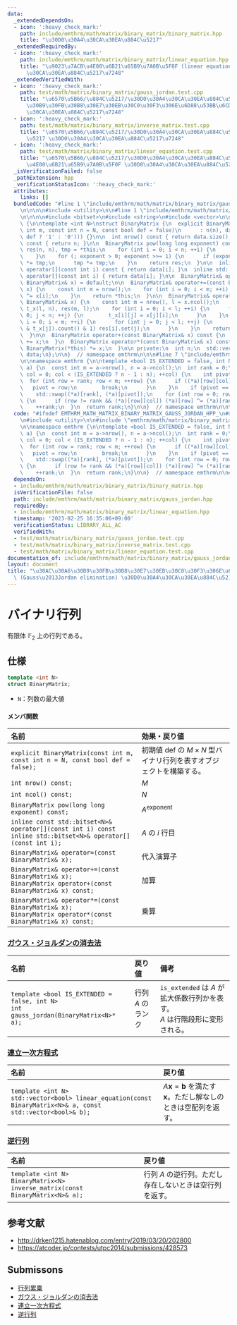 ```yaml
---
data:
  _extendedDependsOn:
  - icon: ':heavy_check_mark:'
    path: include/emthrm/math/matrix/binary_matrix/binary_matrix.hpp
    title: "\u30D0\u30A4\u30CA\u30EA\u884C\u5217"
  _extendedRequiredBy:
  - icon: ':heavy_check_mark:'
    path: include/emthrm/math/matrix/binary_matrix/linear_equation.hpp
    title: "\u9023\u7ACB\u4E00\u6B21\u65B9\u7A0B\u5F0F (linear equation) \u30D0\u30A4\
      \u30CA\u30EA\u884C\u5217\u7248"
  _extendedVerifiedWith:
  - icon: ':heavy_check_mark:'
    path: test/math/matrix/binary_matrix/gauss_jordan.test.cpp
    title: "\u6570\u5B66/\u884C\u5217/\u30D0\u30A4\u30CA\u30EA\u884C\u5217/\u30AC\u30A6\
      \u30B9\u30FB\u30B8\u30E7\u30EB\u30C0\u30F3\u306E\u6D88\u53BB\u6CD5 \u30D0\u30A4\
      \u30CA\u30EA\u884C\u5217\u7248"
  - icon: ':heavy_check_mark:'
    path: test/math/matrix/binary_matrix/inverse_matrix.test.cpp
    title: "\u6570\u5B66/\u884C\u5217/\u30D0\u30A4\u30CA\u30EA\u884C\u5217/\u9006\u884C\
      \u5217 \u30D0\u30A4\u30CA\u30EA\u884C\u5217\u7248"
  - icon: ':heavy_check_mark:'
    path: test/math/matrix/binary_matrix/linear_equation.test.cpp
    title: "\u6570\u5B66/\u884C\u5217/\u30D0\u30A4\u30CA\u30EA\u884C\u5217/\u9023\u7ACB\
      \u4E00\u6B21\u65B9\u7A0B\u5F0F \u30D0\u30A4\u30CA\u30EA\u884C\u5217\u7248"
  _isVerificationFailed: false
  _pathExtension: hpp
  _verificationStatusIcon: ':heavy_check_mark:'
  attributes:
    links: []
  bundledCode: "#line 1 \"include/emthrm/math/matrix/binary_matrix/gauss_jordan.hpp\"\
    \n\n\n\n#include <utility>\n\n#line 1 \"include/emthrm/math/matrix/binary_matrix/binary_matrix.hpp\"\
    \n\n\n\n#include <bitset>\n#include <string>\n#include <vector>\n\nnamespace emthrm\
    \ {\n\ntemplate <int N>\nstruct BinaryMatrix {\n  explicit BinaryMatrix(const\
    \ int m, const int n = N, const bool def = false)\n      : n(n), data(m, std::bitset<N>(std::string(n,\
    \ def ? '1' : '0'))) {}\n\n  int nrow() const { return data.size(); }\n  int ncol()\
    \ const { return n; }\n\n  BinaryMatrix pow(long long exponent) const {\n    BinaryMatrix\
    \ res(n, n), tmp = *this;\n    for (int i = 0; i < n; ++i) {\n      res[i].set(i);\n\
    \    }\n    for (; exponent > 0; exponent >>= 1) {\n      if (exponent & 1) res\
    \ *= tmp;\n      tmp *= tmp;\n    }\n    return res;\n  }\n\n  inline const std::bitset<N>&\
    \ operator[](const int i) const { return data[i]; }\n  inline std::bitset<N>&\
    \ operator[](const int i) { return data[i]; }\n\n  BinaryMatrix& operator=(const\
    \ BinaryMatrix& x) = default;\n\n  BinaryMatrix& operator+=(const BinaryMatrix&\
    \ x) {\n    const int m = nrow();\n    for (int i = 0; i < m; ++i) {\n      data[i]\
    \ ^= x[i];\n    }\n    return *this;\n  }\n\n  BinaryMatrix& operator*=(const\
    \ BinaryMatrix& x) {\n    const int m = nrow(), l = x.ncol();\n    BinaryMatrix\
    \ t_x(l, n), res(m, l);\n    for (int i = 0; i < l; ++i) {\n      for (int j =\
    \ 0; j < n; ++j) {\n        t_x[i][j] = x[j][i];\n      }\n    }\n    for (int\
    \ i = 0; i < m; ++i) {\n      for (int j = 0; j < l; ++j) {\n        if ((data[i]\
    \ & t_x[j]).count() & 1) res[i].set(j);\n      }\n    }\n    return *this = res;\n\
    \  }\n\n  BinaryMatrix operator+(const BinaryMatrix& x) const {\n    return BinaryMatrix(*this)\
    \ += x;\n  }\n  BinaryMatrix operator*(const BinaryMatrix& x) const {\n    return\
    \ BinaryMatrix(*this) *= x;\n  }\n\n private:\n  int n;\n  std::vector<std::bitset<N>>\
    \ data;\n};\n\n}  // namespace emthrm\n\n\n#line 7 \"include/emthrm/math/matrix/binary_matrix/gauss_jordan.hpp\"\
    \n\nnamespace emthrm {\n\ntemplate <bool IS_EXTENDED = false, int N>\nint gauss_jordan(BinaryMatrix<N>*\
    \ a) {\n  const int m = a->nrow(), n = a->ncol();\n  int rank = 0;\n  for (int\
    \ col = 0; col < (IS_EXTENDED ? n - 1 : n); ++col) {\n    int pivot = -1;\n  \
    \  for (int row = rank; row < m; ++row) {\n      if ((*a)[row][col]) {\n     \
    \   pivot = row;\n        break;\n      }\n    }\n    if (pivot == -1) continue;\n\
    \    std::swap((*a)[rank], (*a)[pivot]);\n    for (int row = 0; row < m; ++row)\
    \ {\n      if (row != rank && (*a)[row][col]) (*a)[row] ^= (*a)[rank];\n    }\n\
    \    ++rank;\n  }\n  return rank;\n}\n\n}  // namespace emthrm\n\n\n"
  code: "#ifndef EMTHRM_MATH_MATRIX_BINARY_MATRIX_GAUSS_JORDAN_HPP_\n#define EMTHRM_MATH_MATRIX_BINARY_MATRIX_GAUSS_JORDAN_HPP_\n\
    \n#include <utility>\n\n#include \"emthrm/math/matrix/binary_matrix/binary_matrix.hpp\"\
    \n\nnamespace emthrm {\n\ntemplate <bool IS_EXTENDED = false, int N>\nint gauss_jordan(BinaryMatrix<N>*\
    \ a) {\n  const int m = a->nrow(), n = a->ncol();\n  int rank = 0;\n  for (int\
    \ col = 0; col < (IS_EXTENDED ? n - 1 : n); ++col) {\n    int pivot = -1;\n  \
    \  for (int row = rank; row < m; ++row) {\n      if ((*a)[row][col]) {\n     \
    \   pivot = row;\n        break;\n      }\n    }\n    if (pivot == -1) continue;\n\
    \    std::swap((*a)[rank], (*a)[pivot]);\n    for (int row = 0; row < m; ++row)\
    \ {\n      if (row != rank && (*a)[row][col]) (*a)[row] ^= (*a)[rank];\n    }\n\
    \    ++rank;\n  }\n  return rank;\n}\n\n}  // namespace emthrm\n\n#endif  // EMTHRM_MATH_MATRIX_BINARY_MATRIX_GAUSS_JORDAN_HPP_\n"
  dependsOn:
  - include/emthrm/math/matrix/binary_matrix/binary_matrix.hpp
  isVerificationFile: false
  path: include/emthrm/math/matrix/binary_matrix/gauss_jordan.hpp
  requiredBy:
  - include/emthrm/math/matrix/binary_matrix/linear_equation.hpp
  timestamp: '2023-02-25 16:35:06+09:00'
  verificationStatus: LIBRARY_ALL_AC
  verifiedWith:
  - test/math/matrix/binary_matrix/gauss_jordan.test.cpp
  - test/math/matrix/binary_matrix/inverse_matrix.test.cpp
  - test/math/matrix/binary_matrix/linear_equation.test.cpp
documentation_of: include/emthrm/math/matrix/binary_matrix/gauss_jordan.hpp
layout: document
title: "\u30AC\u30A6\u30B9\u30FB\u30B8\u30E7\u30EB\u30C0\u30F3\u306E\u6D88\u53BB\u6CD5\
  \ (Gauss\u2013Jordan elimination) \u30D0\u30A4\u30CA\u30EA\u884C\u5217\u7248"
---
```


# バイナリ行列

有限体 $\mathbb{F}_2$ 上の行列である。


## 仕様

```cpp
template <int N>
struct BinaryMatrix;
```

- `N`：列数の最大値

#### メンバ関数

|名前|効果・戻り値|
|:--|:--|
|`explicit BinaryMatrix(const int m, const int n = N, const bool def = false);`|初期値 $\mathrm{def}$ の $M \times N$ 型バイナリ行列を表すオブジェクトを構築する。|
|`int nrow() const;`|$M$|
|`int ncol() const;`|$N$|
|`BinaryMatrix pow(long long exponent) const;`|$A^\mathrm{exponent}$|
|`inline const std::bitset<N>& operator[](const int i) const`<br>`inline std::bitset<N>& operator[](const int i);`|$A$ の $i$ 行目|
|`BinaryMatrix& operator=(const BinaryMatrix& x);`|代入演算子|
|`BinaryMatrix& operator+=(const BinaryMatrix& x);`<br>`BinaryMatrix operator+(const BinaryMatrix& x) const;`|加算|
|`BinaryMatrix& operator*=(const BinaryMatrix& x);`<br>`BinaryMatrix operator*(const BinaryMatrix& x) const;`|乗算|


### [ガウス・ジョルダンの消去法](../gauss_jordan.md)

|名前|戻り値|備考|
|:--|:--|:--|
|`template <bool IS_EXTENDED = false, int N>`<br>`int gauss_jordan(BinaryMatrix<N>* a);`|行列 $A$ のランク|`is_extended` は $A$ が拡大係数行列かを表す。<br>$A$ は行階段形に変形される。|


### [連立一次方程式](../linear_equation.md)

|名前|戻り値|
|:--|:--|
|`template <int N>`<br>`std::vector<bool> linear_equation(const BinaryMatrix<N>& a, const std::vector<bool>& b);`|$A \boldsymbol{x} = \boldsymbol{b}$ を満たす $\boldsymbol{x}$。ただし解なしのときは空配列を返す。|


### [逆行列](../inverse_matrix.md)

|名前|戻り値|
|:--|:--|
|`template <int N>`<br>`BinaryMatrix<N> inverse_matrix(const BinaryMatrix<N>& a);`|行列 $A$ の逆行列。ただし存在しないときは空行列を返す。|


## 参考文献

- http://drken1215.hatenablog.com/entry/2019/03/20/202800
- https://atcoder.jp/contests/utpc2014/submissions/428573


## Submissons

- [行列累乗](https://atcoder.jp/contests/utpc2014/submissions/9308568)
- [ガウス・ジョルダンの消去法](https://yukicoder.me/submissions/414183)
- [連立一次方程式](https://yukicoder.me/submissions/626481)
- [逆行列](https://onlinejudge.u-aizu.ac.jp/solutions/problem/2624/review/4088806/emthrm/C++14)
